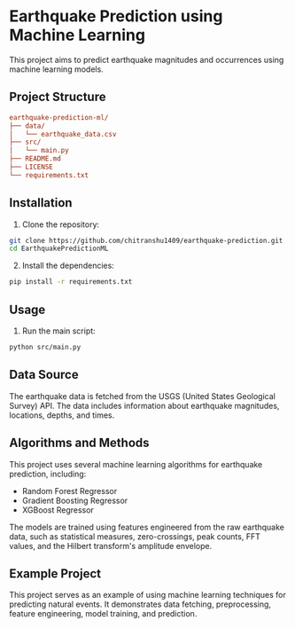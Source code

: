 # Earthquake Prediction using Machine Learning

This project aims to predict earthquake magnitudes and occurrences using machine learning models.

## Project Structure

```ini {"id":"01HZ4MWPV1WXE217FHBXMVKS0E"}
earthquake-prediction-ml/
├── data/
│   └── earthquake_data.csv
├── src/
│   └── main.py
├── README.md
├── LICENSE
└── requirements.txt
```

## Installation

1. Clone the repository:

```sh {"id":"01HZ4MWPV22SCECAA8RZ3TFA9H"}
git clone https://github.com/chitranshu1409/earthquake-prediction.git
cd EarthquakePredictionML
```

2. Install the dependencies:

```sh {"id":"01HZ4MWPV22SCECAA8S2CKJ758"}
pip install -r requirements.txt
```

## Usage

1. Run the main script:

```sh {"id":"01HZ4MWPV22SCECAA8S41S7ZCC"}
python src/main.py
```

## Data Source

The earthquake data is fetched from the USGS (United States Geological Survey) API. The data includes information about earthquake magnitudes, locations, depths, and times.

## Algorithms and Methods

This project uses several machine learning algorithms for earthquake prediction, including:

- Random Forest Regressor
- Gradient Boosting Regressor
- XGBoost Regressor

The models are trained using features engineered from the raw earthquake data, such as statistical measures, zero-crossings, peak counts, FFT values, and the Hilbert transform's amplitude envelope.

## Example Project

This project serves as an example of using machine learning techniques for predicting natural events. It demonstrates data fetching, preprocessing, feature engineering, model training, and prediction.

